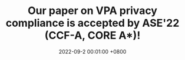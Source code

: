 ---
title: Our paper on VPA privacy compliance is accepted by ASE'22 (<strong>CCF-A</strong>, <strong>CORE A*</strong>)! 
date: 2022-09-2 00:01:00 +0800
---